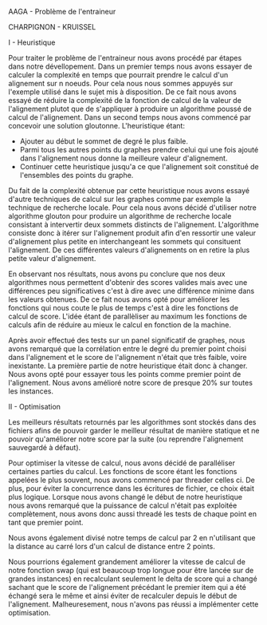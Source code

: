 AAGA - Problème de l'entraineur

CHARPIGNON - KRUISSEL

I - Heuristique

Pour traiter le problème de l'entraineur nous avons procédé par étapes dans notre dévellopement.
Dans un premier temps nous avons essayer de calculer la complexité en temps que pourrait prendre le calcul d'un alignement sur n noeuds. Pour cela nous nous sommes appuyés sur l'exemple utilisé dans le sujet mis à disposition. De ce fait nous avons essayé de réduire la complexité de la fonction de calcul de la valeur de l'alignement plutot que de s'appliquer à produire un algorithme poussé de calcul de l'alignement.
Dans un second temps nous avons commencé par concevoir une solution gloutonne. L'heuristique étant:
  - Ajouter au début le sommet de degré le plus faible.
  - Parmi tous les autres points du graphes prendre celui qui une fois ajouté dans l'alignement nous donne la meilleure valeur d'alignement.
  - Continuer cette heuristique jusqu'a ce que l'alignement soit constitué de l'ensembles des points du graphe.

Du fait de la complexité obtenue par cette heuristique nous avons essayé d'autre techniques de calcul sur les graphes comme par exemple la technique de recherche locale. Pour cela nous avons décidé d'utiliser notre algorithme glouton pour produire un algorithme de recherche locale consistant à intervertir deux sommets distincts de l'alignement. L'algorithme consiste donc à itérer sur l'alignement produit afin d'en ressortir une valeur d'alignement plus petite en interchangeant les sommets qui consituent l'alignement. De ces différentes valeurs d'alignements on en retire la plus petite valeur d'alignement.

En observant nos résultats, nous avons pu conclure que nos deux algorithmes nous permettent d'obtenir des scores valides mais avec une différences peu significatives c'est à dire avec une différence minime dans les valeurs obtenues. De ce fait nous avons opté pour améliorer les fonctions qui nous coute le plus de temps c'est à dire les fonctions de calcul de score. L'idée étant de parallèliser au maximum les fonctions de calculs afin de réduire au mieux le calcul en fonction de la machine.

Après avoir effectué des tests sur un panel significatif de graphes, nous avons remarqué que la corrélation entre le degré du premier point choisi dans l'alignement et le score de l'alignement n'était que très faible, voire inexistante. La première partie de notre heuristique était donc à changer. Nous avons opté pour essayer tous les points comme premier point de l'alignement. Nous avons amélioré notre score de presque 20% sur toutes les instances. 

II - Optimisation

Les meilleurs résultats retournés par les algorithmes sont stockés dans des fichiers afins de pouvoir garder le meilleur résultat de manière statique et ne pouvoir qu'améliorer notre score par la suite (ou reprendre l'alignement sauvegardé à défaut).

Pour optimiser la vitesse de calcul, nous avons décidé de paralléliser certaines parties du calcul. Les fonctions de score étant les fonctions appelées le plus souvent, nous avons commencé par threader celles ci. De plus, pour éviter la concurrence dans les écritures de fichier, ce choix était plus logique.
Lorsque nous avons changé le début de notre heuristique nous avons remarqué que la puissance de calcul n'était pas exploitée complètement, nous avons donc aussi threadé les tests de chaque point en tant que premier point.

Nous avons également divisé notre temps de calcul par 2 en n'utilisant que la distance au carré lors d'un calcul de distance entre 2 points.

Nous pourrions également grandement améliorer la vitesse de calcul de notre fonction swap (qui est beaucoup trop longue pour être lancée sur de grandes instances) en recalculant seulement le delta de score qui a changé sachant que le score de l'alignement précédant le premier item qui a été échangé sera le même et ainsi éviter de recalculer depuis le début de l'alignement. Malheuresement, nous n'avons pas réussi a implémenter cette optimisation.


